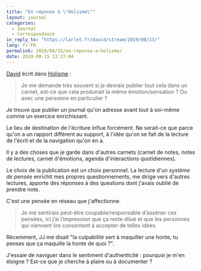 ```yaml
---
title: "En réponse à \"Holisme\""
layout: journal
categories:
  - Journal
  - Correspondance
in_reply_to: "https://larlet.fr/david/stream/2019/08/13/"
lang: fr-FR
permalink: 2019/08/15/en-reponse-a-holisme/
date: 2019-08-15 13:27:04
---
```


[David](https://larlet.fr/david/) écrit dans [Holisme](https://larlet.fr/david/stream/2019/08/13/) :

> Je me demande très souvent si je devrais publier tout cela dans un carnet, est-ce que cela produirait la même émotion/sensation ? Ou avec une personne en particulier ?

Je trouve que publier un journal qu'on adresse avant tout à soi-même comme un exercice enrichissant.

Le lieu de destination de l'écriture influe forcément. Ne serait-ce que parce qu'on a un rapport différent au support, à l'idée qu'on se fait de la lecture de l'écrit et de la navigation qu'on en a.

Il y a des choses que je garde dans d'autres carnets (carnet de notes, notes de lectures, carnet d'émotions, agenda d'interactions quotidiennes).

Le choix de la publication est un choix personnel.
La lecture d'un _système de pensée_ enrichit mes propres questionnements, me dirige vers d'autres lectures, apporte des réponses à des questions dont j'avais oublié de prendre note.

C'est une pensée en réseau que j'affectionne.

> Je me sentirais peut-être coupable/responsable d’asséner ces pensées, ici j’ai l’impression que ça reste dilué et que les personnes qui viennent lire consentent à accepter de telles idées.

Récemment, JJ me disait "la culpabilité sert à maquiller une honte, tu penses que ça maquille la honte de quoi ?".

J'essaie de naviguer dans le sentiment d'authenticité : pourquoi je m'en éloigne ? Est-ce que je cherche à plaire ou à documenter ?
